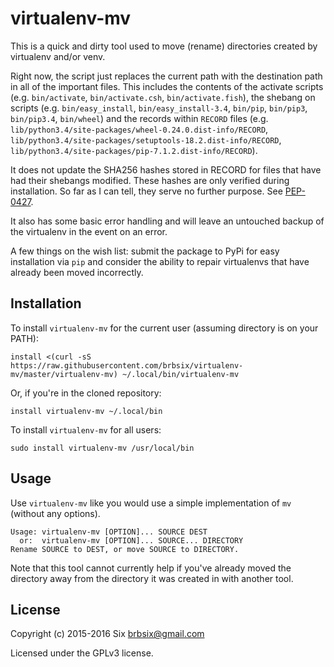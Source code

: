 # virtualenv-mv

This is a quick and dirty tool used to move (rename) directories created by virtualenv and/or venv.

Right now, the script just replaces the current path with the destination path in all of the important files. This includes the contents of the activate scripts (e.g. `bin/activate`, `bin/activate.csh`, `bin/activate.fish`), the shebang on scripts (e.g. `bin/easy_install`, `bin/easy_install-3.4`, `bin/pip`, `bin/pip3`, `bin/pip3.4`, `bin/wheel`) and the records within `RECORD` files (e.g. `lib/python3.4/site-packages/wheel-0.24.0.dist-info/RECORD`, `lib/python3.4/site-packages/setuptools-18.2.dist-info/RECORD`, `lib/python3.4/site-packages/pip-7.1.2.dist-info/RECORD`).

It does not update the SHA256 hashes stored in RECORD for files that have had their shebangs modified. These hashes are only verified during installation. So far as I can tell, they serve no further purpose. See [PEP-0427](https://www.python.org/dev/peps/pep-0427/#the-dist-info-directory).

It also has some basic error handling and will leave an untouched backup of the virtualenv in the event on an error.

A few things on the wish list: submit the package to PyPi for easy installation via `pip` and consider the ability to repair virtualenvs that have already been moved incorrectly.

Installation
------------

To install `virtualenv-mv` for the current user (assuming directory is on your PATH):

    install <(curl -sS https://raw.githubusercontent.com/brbsix/virtualenv-mv/master/virtualenv-mv) ~/.local/bin/virtualenv-mv

Or, if you're in the cloned repository:

    install virtualenv-mv ~/.local/bin

To install `virtualenv-mv` for all users:

    sudo install virtualenv-mv /usr/local/bin

Usage
-----

Use `virtualenv-mv` like you would use a simple implementation of `mv` (without any options).

	Usage: virtualenv-mv [OPTION]... SOURCE DEST
	  or:  virtualenv-mv [OPTION]... SOURCE... DIRECTORY
	Rename SOURCE to DEST, or move SOURCE to DIRECTORY.

Note that this tool cannot currently help if you've already moved the directory away from the directory it was created in with another tool.

License
-------

Copyright (c) 2015-2016 Six <brbsix@gmail.com>

Licensed under the GPLv3 license.
